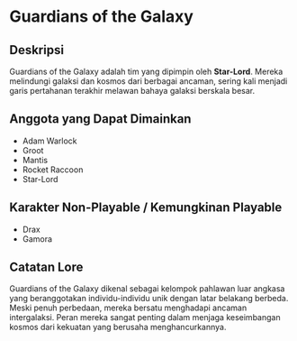 # Guardians of the Galaxy

## Deskripsi
Guardians of the Galaxy adalah tim yang dipimpin oleh **Star-Lord**. Mereka melindungi galaksi dan kosmos dari berbagai ancaman, sering kali menjadi garis pertahanan terakhir melawan bahaya galaksi berskala besar.

## Anggota yang Dapat Dimainkan
- Adam Warlock  
- Groot  
- Mantis  
- Rocket Raccoon  
- Star-Lord  

## Karakter Non-Playable / Kemungkinan Playable
- Drax  
- Gamora  

## Catatan Lore
Guardians of the Galaxy dikenal sebagai kelompok pahlawan luar angkasa yang beranggotakan individu-individu unik dengan latar belakang berbeda. Meski penuh perbedaan, mereka bersatu menghadapi ancaman intergalaksi. Peran mereka sangat penting dalam menjaga keseimbangan kosmos dari kekuatan yang berusaha menghancurkannya.
